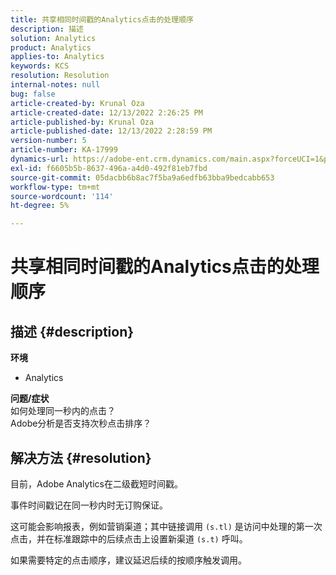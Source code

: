 ```yaml
---
title: 共享相同时间戳的Analytics点击的处理顺序
description: 描述
solution: Analytics
product: Analytics
applies-to: Analytics
keywords: KCS
resolution: Resolution
internal-notes: null
bug: false
article-created-by: Krunal Oza
article-created-date: 12/13/2022 2:26:25 PM
article-published-by: Krunal Oza
article-published-date: 12/13/2022 2:28:59 PM
version-number: 5
article-number: KA-17999
dynamics-url: https://adobe-ent.crm.dynamics.com/main.aspx?forceUCI=1&pagetype=entityrecord&etn=knowledgearticle&id=c59aec1b-f27a-ed11-81ac-6045bd006b3d
exl-id: f6605b5b-8637-496a-a4d0-492f81eb7fbd
source-git-commit: 05dacbb6b8ac7f5ba9a6edfb63bba9bedcabb653
workflow-type: tm+mt
source-wordcount: '114'
ht-degree: 5%

---
```


# 共享相同时间戳的Analytics点击的处理顺序

## 描述 {#description}

<b>环境</b>
- Analytics



<b>问题/症状</b><br>如何处理同一秒内的点击？<br>Adobe分析是否支持次秒点击排序？

## 解决方法 {#resolution}


目前，Adobe Analytics在二级截短时间戳。

事件时间戳记在同一秒内时无订购保证。

这可能会影响报表，例如营销渠道；其中链接调用 `(s.tl)` 是访问中处理的第一次点击，并在标准跟踪中的后续点击上设置新渠道 `(s.t)` 呼叫。

如果需要特定的点击顺序，建议延迟后续的按顺序触发调用。

